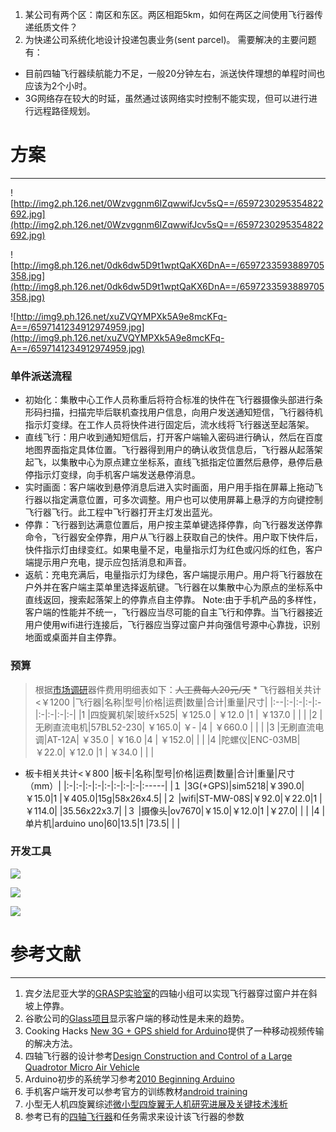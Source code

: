   1. 某公司有两个区：南区和东区。两区相距5km，如何在两区之间使用飞行器传递纸质文件？
  1. 为快递公司系统化地设计投递包裹业务(sent parcel)。
需要解决的主要问题有：
  * 目前四轴飞行器续航能力不足，一般20分钟左右，派送快件理想的单程时间也应该为2个小时。
  * 3G网络存在较大的时延，虽然通过该网络实时控制不能实现，但可以进行进行远程路径规划。


# 方案 #

---

![http://img2.ph.126.net/0Wzvggnm6IZqwwifJcv5sQ==/6597230295354822692.jpg](http://img2.ph.126.net/0Wzvggnm6IZqwwifJcv5sQ==/6597230295354822692.jpg)

![http://img8.ph.126.net/0dk6dw5D9t1wptQaKX6DnA==/6597233593889705358.jpg](http://img8.ph.126.net/0dk6dw5D9t1wptQaKX6DnA==/6597233593889705358.jpg)

![http://img9.ph.126.net/xuZVQYMPXk5A9e8mcKFq-A==/6597141234912974959.jpg](http://img9.ph.126.net/xuZVQYMPXk5A9e8mcKFq-A==/6597141234912974959.jpg)
### 单件派送流程 ###
  * 初始化：集散中心工作人员称重后将符合标准的快件在飞行器摄像头部进行条形码扫描，扫描完毕后联机查找用户信息，向用户发送通知短信，飞行器待机指示灯变绿。在工作人员将快件进行固定后，流水线将飞行器送至起落架。
  * 直线飞行：用户收到通知短信后，打开客户端输入密码进行确认，然后在百度地图界面指定具体位置。飞行器得到用户的确认收货信息后，飞行器从起落架起飞，以集散中心为原点建立坐标系，直线飞抵指定位置然后悬停，悬停后悬停指示灯变绿，向手机客户端发送悬停消息。
  * 实时画面：客户端收到悬停消息后进入实时画面，用户用手指在屏幕上拖动飞行器以指定满意位置，可多次调整。用户也可以使用屏幕上悬浮的方向键控制飞行器飞行。此工程中飞行器打开主灯发出蓝光。
  * 停靠：飞行器到达满意位置后，用户按主菜单键选择停靠，向飞行器发送停靠命令，飞行器安全停靠，用户从飞行器上获取自己的快件。用户取下快件后，快件指示灯由绿变红。如果电量不足，电量指示灯为红色或闪烁的红色，客户端提示用户充电，提示应包括消息和声音。
  * 返航：充电充满后，电量指示灯为绿色，客户端提示用户。用户将飞行器放在户外并在客户端主菜单里选择返航键。飞行器在以集散中心为原点的坐标系中直线返回，搜索起落架上的停靠点自主停靠。
Note:由于手机产品的多样性，客户端的性能并不统一，飞行器应当尽可能的自主飞行和停靠。当飞行器接近用户使用wifi进行连接后，飞行器应当穿过窗户并向强信号源中心靠拢，识别地面或桌面并自主停靠。

### 预算 ###
> 根据[市场调研](BoardCard.md)器件费用明细表如下：~~人工费每人20元/天~~
    * 飞行器相关共计<￥1200
|飞行器|名称|型号|价格|运费|数量|合计|重量|尺寸|
|:--|:-|:-|:-|:-|:-|:-|:-|:-|
|1  |四旋翼机架|玻纤x525| ￥125.0 | ￥12.0 |1 | ￥137.0 |  |  |
|2  |无刷直流电机|57BL52-230| ￥165.0| ￥- |4 | ￥660.0 |  |  |
|3  |无刷直流电调|AT-12A| ￥35.0 | ￥16.0 |4 | ￥152.0|  |  |
|4  |陀螺仪|ENC-03MB| ￥22.0| ￥12.0 |1 | ￥34.0 |  |  |

  * 板卡相关共计<￥800
|板卡|名称|型号|价格|运费|数量|合计|重量|尺寸（mm）|
|:-|:-|:-|:-|:-|:-|:-|:-|:-----|
|１ |3G(+GPS)|sim5218|￥390.0|￥15.0|1 |￥405.0|15g|58x26x4.5|
|２ |wifi|ST-MW-08S|￥92.0|￥22.0|1 |￥114.0|  |35.56x22x3.7|
|３ |摄像头|ov7670|￥15.0|￥12.0|1 |￥27.0|  |      |
|4 |单片机|arduino uno|60|13.5|1 |73.5|  |      |

### 开发工具 ###

[![](http://img0.ph.126.net/4aGfrn1fmdFy135fR9ipUw==/6597333649447701360.jpg)](http://fritzing.org/welcome/)

[![](http://img2.ph.126.net/OFfZk5zcuvBf5B8waDHv2g==/6597356739191887992.jpg)](http://www.android.com/)

[![](http://img0.ph.126.net/O5cjsrI7SaRFdH87Ye0Q-Q==/6597342445540723600.jpg)](http://www.arduino.cc/)

# 参考文献 #

---

  1. 宾夕法尼亚大学的[GRASP实验室](http://modiyanqing.blog.163.com/blog/static/1332284282012670450960/)的四轴小组可以实现飞行器穿过窗户并在斜坡上停靠。
  1. 谷歌公司的[Glass项目](http://modiyanqing.blog.163.com/blog/static/133228428201268104119236/)显示客户端的移动性是未来的趋势。
  1. Cooking Hacks [New 3G + GPS shield for Arduino](http://www.cooking-hacks.com/index.php/documentation/tutorials/arduino-3g-gprs-gsm-gps#step1)提供了一种移动视频传输的解决方法。
  1. 四轴飞行器的设计参考[Design Construction and Control of a Large Quadrotor Micro Air Vehicle](http://code.google.com/p/sentparcel/downloads/detail?name=Design%20Construction%20and%20Control%20of%20a%20Large%20Quadrotor%20Micro%20Air%20Vehicle.pdf&can=2&q=#makechanges)
  1. Arduino初步的系统学习参考[2010 Beginning Arduino](http://code.google.com/p/sentparcel/downloads/detail?name=2010%20Beginning%20Arduino.pdf&can=2&q=#makechanges)
  1. 手机客户端开发可以参考官方的训练教材[android training](http://developer.android.com/intl/zh-CN/training/index.html)
  1. 小型无人机四旋翼综述[微小型四旋翼无人机研究进展及关键技术浅析](http://sdrv.ms/Mc2acc)
  1. 参考已有的[四轴飞行器](Quadrotor.md)和任务需求来设计该飞行器的参数